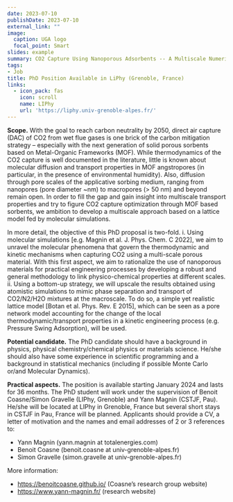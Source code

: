 ```yaml
---
date: 2023-07-10
publishDate: 2023-07-10
external_link: ""
image:
  caption: UGA logo
  focal_point: Smart
slides: example
summary: CO2 Capture Using Nanoporous Adsorbents -- A Multiscale Numerical Approach From Molecular Aspects to the Engineering Scale
tags:
- Job
title: PhD Position Available in LiPhy (Grenoble, France)
links:
  - icon_pack: fas
    icon: scroll
    name: LIPhy
    url: 'https://liphy.univ-grenoble-alpes.fr/'
---
```

**Scope.** With the goal to reach carbon neutrality by 2050, direct air capture (DAC) of CO2 from wet flue
gases is one brick of the carbon mitigation strategy – especially with the next generation of solid porous
sorbents based on Metal-Organic Frameworks (MOF). While thermodynamics of the CO2 capture is well
documented in the literature, little is known about molecular diffusion and transport properties in MOF
angstropores (in particular, in the presence of environmental humidity). Also, diffusion through pore scales
of the applicative sorbing medium, ranging from nanopores (pore diameter ~nm) to macropores (> 50 nm)
and beyond remain open. In order to fill the gap and gain insight into multiscale transport properties and
try to figure CO2 capture optimization through MOF based sorbents, we ambition to develop a multiscale
approach based on a lattice model fed by molecular simulations.

In more detail, the objective of this PhD proposal is two-fold. i. Using molecular simulations [e.g. Magnin
et al. J. Phys. Chem. C 2022], we aim to unravel the molecular phenomena that govern the thermodynamic
and kinetic mechanisms when capturing CO2 using a multi-scale porous material. With this first aspect,
we aim to rationalize the use of nanoporous materials for practical engineering processes by developing
a robust and general methodology to link physico-chemical properties at different scales. ii. Using a
bottom-up strategy, we will upscale the results obtained using atomistic simulations to mimic phase
separation and transport of CO2/N2/H2O mixtures at the macroscale. To do so, a simple yet realistic lattice
model [Botan et al. Phys. Rev. E 2015], which can be seen as a pore network model accounting for the
change of the local thermodynamic/transport properties in a kinetic engineering process (e.g. Pressure
Swing Adsorption), will be used.

**Potential candidate.** The PhD candidate should have a background in physics, physical
chemistry/chemical physics or materials science. He/she should also have some experience in scientific
programming and a background in statistical mechanics (including if possible Monte Carlo or/and
Molecular Dynamics).

**Practical aspects.** The position is available starting January 2024 and lasts for 36 months. The PhD student
will work under the supervision of Benoit Coasne/Simon Gravelle (LIPhy, Grenoble) and Yann Magnin
(CSTJF, Pau). He/she will be located at LIPhy in Grenoble, France but several short stays in CSTJF in
Pau, France will be planned. Applicants should provide a CV, a letter of motivation and the names and
email addresses of 2 or 3 references to:

- Yann Magnin (yann.magnin at totalenergies.com)
- Benoit Coasne (benoit.coasne at univ-grenoble-alpes.fr)
- Simon Gravelle (simon.gravelle at univ-grenoble-alpes.fr)

More information:
- https://benoitcoasne.github.io/ (Coasne’s research group website)
- https://www.yann-magnin.fr/ (research website)